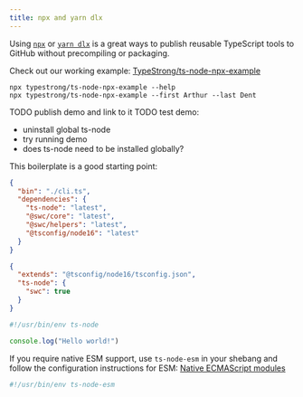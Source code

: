 ```yaml
---
title: npx and yarn dlx
---
```


Using [`npx`](https://docs.npmjs.com/cli/v8/commands/npx) or [`yarn dlx`](https://yarnpkg.com/cli/dlx) is a great ways to publish reusable TypeScript tools to GitHub without precompiling or packaging.

Check out our working example: [TypeStrong/ts-node-npx-example](https://github.com/TypeStrong/ts-node-npx-example)

```shell
npx typestrong/ts-node-npx-example --help
npx typestrong/ts-node-npx-example --first Arthur --last Dent
```

TODO publish demo and link to it
TODO test demo:
  - uninstall global ts-node
  - try running demo
  - does ts-node need to be installed globally?

This boilerplate is a good starting point:

```json title="package.json"
{
  "bin": "./cli.ts",
  "dependencies": {
    "ts-node": "latest",
    "@swc/core": "latest",
    "@swc/helpers": "latest",
    "@tsconfig/node16": "latest"
  }
}
```

```json title="tsconfig.json"
{
  "extends": "@tsconfig/node16/tsconfig.json",
  "ts-node": {
    "swc": true
  }
}
```

```typescript twoslash title="cli.ts"
#!/usr/bin/env ts-node

console.log("Hello world!")
```

If you require native ESM support, use `ts-node-esm` in your shebang and follow the configuration instructions for ESM: [Native ECMAScript modules](../commonjs-vs-native-ecmascript-modules.md#native-ecmascript-modules)

```typescript twoslash title="cli.ts"
#!/usr/bin/env ts-node-esm
```
